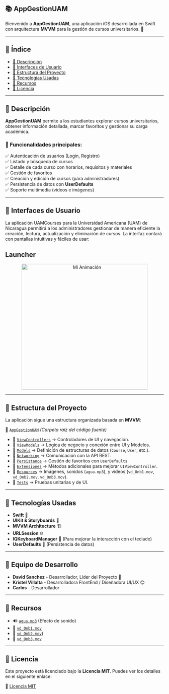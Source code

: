 ## 📚 AppGestionUAM

Bienvenido a **AppGestionUAM**, una aplicación iOS desarrollada en Swift con arquitectura **MVVM** para la gestión de cursos universitarios. 🚀

---

## 📌 Índice

- [📖 Descripción](#-descripción)
- [📱 Interfaces de Usuario](#-interfaces-de-usuario)
- [📂 Estructura del Proyecto](#-estructura-del-proyecto)
- [🔧 Tecnologías Usadas](#-tecnologías-usadas)
- [📸 Recursos](#-recursos)
- [📜 Licencia](#-licencia)

---

## 📖 Descripción

**AppGestionUAM** permite a los estudiantes explorar cursos universitarios, obtener información detallada, marcar favoritos y gestionar su carga académica.

### 🎯 Funcionalidades principales:
✅ Autenticación de usuarios (Login, Registro)  
✅ Listado y búsqueda de cursos  
✅ Detalle de cada curso con horarios, requisitos y materiales  
✅ Gestión de favoritos  
✅ Creación y edición de cursos (para administradores)  
✅ Persistencia de datos con **UserDefaults**  
✅ Soporte multimedia (videos e imágenes)  


---

## 📱 Interfaces de Usuario

La aplicación UAMCourses para la Universidad Americana (UAM) de Nicaragua permitirá a los administradores gestionar de manera eficiente la creación, lectura, actualización y eliminación de cursos. La interfaz contará con pantallas intuitivas y fáciles de usar:

## Launcher 

<p align="center">
  <img src="images/mi-animacion.gif" alt="Mi Animación" width="400" />
</p>


---

## 📂 Estructura del Proyecto

La aplicación sigue una estructura organizada basada en **MVVM**:

📁 [`AppGestionUAM`](https://github.com/Djave17/Proyecto_Final_iOS/tree/main/AppGestionUAM)  *(Carpeta raíz del código fuente)*

- 📂 [`ViewControllers`](https://github.com/Djave17/Proyecto_Final_iOS/tree/main/AppGestionUAM/AppGestionUAM/Views) → Controladores de UI y navegación.
- 📂 [`ViewModels`](https://github.com/Djave17/Proyecto_Final_iOS/tree/main/AppGestionUAM/AppGestionUAM/ViewModels) → Lógica de negocio y conexión entre UI y Modelos.
- 📂 [`Models`](https://github.com/Djave17/Proyecto_Final_iOS/tree/main/AppGestionUAM/AppGestionUAM/Models) → Definición de estructuras de datos (`Course`, `User`, etc.).
- 📂 [`Networking`](https://github.com/Djave17/Proyecto_Final_iOS/tree/main/AppGestionUAM/AppGestionUAM/Networking%20) → Comunicación con la API REST.
- 📂 [`Persistance`](https://github.com/Djave17/Proyecto_Final_iOS/tree/main/AppGestionUAM/AppGestionUAM/Persistance) → Gestión de favoritos con `UserDefaults`.
- 📂 [`Extensiones`](https://github.com/Djave17/Proyecto_Final_iOS/tree/main/AppGestionUAM/AppGestionUAM/Extensiones) → Métodos adicionales para mejorar `UIViewController`.
- 📂 [`Resources`](https://github.com/Djave17/Proyecto_Final_iOS/tree/main/AppGestionUAM/Resources) → Imágenes, sonidos (`agua.mp3`), y videos (`vd_Onb1.mov`, `vd_Onb2.mov`, `vd_Onb3.mov`).
- 📂 [`Tests`](https://github.com/Djave17/Proyecto_Final_iOS/tree/main/AppGestionUAM/AppGestionUAMTests) → Pruebas unitarias y de UI.

---

## 🔧 Tecnologías Usadas

- **Swift** 🚀
- **UIKit & Storyboards** 🎨
- **MVVM Architecture** 🏗️
- **URLSession** 🌐
- **IQKeyboardManager** 🎹 (Para mejorar la interacción con el teclado)
- **UserDefaults** 💾 (Persistencia de datos)

---
## 👥 Equipo de Desarrollo

- **David Sanchez** - Desarrollador, Líder del Proyecto 🚀
- **Kristel Villalta** - Desarrolladora FrontEnd / Diseñadora UI/UX 😊
- **Carlos** - Desarrollador

---

## 📸 Recursos

- 🔊 [`agua.mp3`](https://github.com/Djave17/Proyecto_Final_iOS/tree/main/AppGestionUAM/Resources) (Efecto de sonido)
- 🎥 [`vd_Onb1.mov`](https://github.com/Djave17/Proyecto_Final_iOS/blob/main/AppGestionUAM/AppGestionUAM/vd_Onb1.mov)
- 🎥 [`vd_Onb2.mov`](https://github.com/Djave17/Proyecto_Final_iOS/blob/main/AppGestionUAM/AppGestionUAM/vd_Onb2.mov))
- 🎥 [`vd_Onb3.mov`](https://github.com/Djave17/Proyecto_Final_iOS/blob/main/AppGestionUAM/AppGestionUAM/vd_Onb3.mov)

---

## 📜 Licencia

Este proyecto está licenciado bajo la **Licencia MIT**. Puedes ver los detalles en el siguiente enlace:

📄 [Licencia MIT](https://github.com/Djave17/Proyecto_Final_iOS/blob/main/LICENSE)

